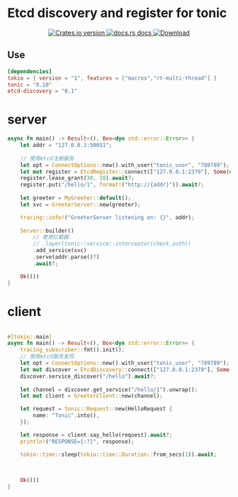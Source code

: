 # Etcd discovery and register for tonic

<div align="center">
  <!-- Version -->
  <a href="https://crates.io/crates/etcd-discovery">
    <img src="https://img.shields.io/crates/v/etcd-discovery.svg?style=flat-square"
    alt="Crates.io version" />
  </a>
  
  <!-- Docs -->
  <a href="https://docs.rs/etcd-discovery">
    <img src="https://img.shields.io/badge/docs-latest-blue.svg?style=flat-square"
      alt="docs.rs docs" />
  </a>
  <!-- Downloads -->
  <a href="https://crates.io/crates/etcd-discovery">
    <img src="https://img.shields.io/crates/d/etcd-discovery.svg?style=flat-square"
      alt="Download" />
  </a>
</div>

## Use
``` toml
[dependencies]
tokio = { version = "1", features = ["macros","rt-multi-thread"] }
tonic = "0.10"
etcd-discovery = "0.1"
```

# server

``` rust
async fn main() -> Result<(), Box<dyn std::error::Error>> {
    let addr = "127.0.0.1:50051";
    
    // 使用etcd注册服务
    let opt = ConnectOptions::new().with_user("tonic_user", "789789");
    let mut register = EtcdRegister::connect(["127.0.0.1:2379"], Some(opt)).await?;
    register.lease_grant(30, 10).await?;
    register.put("/hello/1", format!("http://{addr}")).await?;
    
    let greeter = MyGreeter::default();
    let svc = GreeterServer::new(greeter);

    tracing::info!("GreeterServer listening on: {}", addr);
    
    Server::builder()
        // 使用拦截器
        // .layer(tonic::service::interceptor(check_auth))
        .add_service(svc)
        .serve(addr.parse()?)
        .await?;

    Ok(())
}
```

# client

``` rust

#[tokio::main]
async fn main() -> Result<(), Box<dyn std::error::Error>> {
    tracing_subscriber::fmt().init();
    // 使用etcd服务发现
    let opt = ConnectOptions::new().with_user("tonic_user", "789789");
    let mut discover = EtcdDiscovery::connect(["127.0.0.1:2379"], Some(opt)).await?;
    discover.service_discover("/hello").await?;
    
    let channel = discover.get_service("/hello/1").unwrap();
    let mut client = GreeterClient::new(channel);

    let request = tonic::Request::new(HelloRequest {
        name: "Tonic".into(),
    });

    let response = client.say_hello(request).await?;
    println!("RESPONSE={:?}", response);

    tokio::time::sleep(tokio::time::Duration::from_secs(1)).await;
        
   

    Ok(())
}

``````
